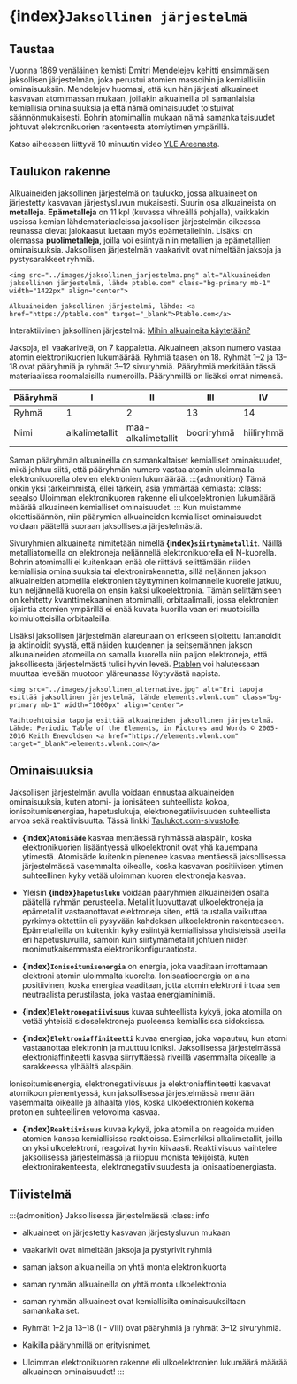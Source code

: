 # {index}`Jaksollinen järjestelmä`

## Taustaa
Vuonna 1869 venäläinen kemisti Dmitri Mendelejev kehitti ensimmäisen jaksollisen järjestelmän, joka perustui atomien massoihin ja kemiallisiin ominaisuuksiin. Mendelejev huomasi, että kun hän järjesti alkuaineet kasvavan atomimassan mukaan, joillakin alkuaineilla oli samanlaisia kemiallisia ominaisuuksia ja että nämä ominaisuudet toistuivat säännönmukaisesti. Bohrin atomimallin mukaan nämä samankaltaisuudet johtuvat elektronikuorien rakenteesta atomiytimen ympärillä.

Katso aiheeseen liittyvä 10 minuutin video <a href="https://areena.yle.fi/1-50065555" target="_blank">YLE Areenasta</a>.

## Taulukon rakenne
Alkuaineiden jaksollinen järjestelmä on taulukko, jossa alkuaineet on järjestetty kasvavan järjestysluvun mukaisesti. Suurin osa alkuaineista on **metalleja**. **Epämetalleja** on 11 kpl (kuvassa vihreällä pohjalla), vaikkakin useissa kemian lähdemateriaaleissa jaksollisen järjestelmän oikeassa reunassa olevat jalokaasut luetaan myös epämetalleihin. Lisäksi on olemassa **puolimetalleja**, joilla voi esiintyä niin metallien ja epämetallien ominaisuuksia. Jaksollisen järjestelmän vaakarivit ovat nimeltään jaksoja ja pystysarakkeet ryhmiä.

```{figure-md} Alkuaineiden jaksollinen järjestelmä, lähde: ptable.com
<img src="../images/jaksollinen_jarjestelma.png" alt="Alkuaineiden jaksollinen järjestelmä, lähde ptable.com" class="bg-primary mb-1" width="1422px" align="center">

Alkuaineiden jaksollinen järjestelmä, lähde: <a href="https://ptable.com" target="_blank">Ptable.com</a>
```
Interaktiivinen jaksollinen järjestelmä: <a href="https://elements.wlonk.com/ElementsTable.htm" target="_blank">Mihin alkuaineita käytetään?</a>

Jaksoja, eli vaakarivejä, on 7 kappaletta. Alkuaineen jakson numero vastaa atomin elektronikuorien lukumäärää. Ryhmiä taasen on 18. Ryhmät 1–2 ja 13–18 ovat pääryhmiä ja ryhmät 3–12 sivuryhmiä. Pääryhmiä merkitään tässä materiaalissa roomalaisilla numeroilla. Pääryhmillä on lisäksi omat nimensä.

| Pääryhmä | I              | II                 | III        | IV         | V          | VI         | VII        | VIII       |
| -------- | -------------- | ------------------ | ---------- | ---------- | ---------- | ---------- | ---------- | ---------- |
| Ryhmä    | 1              | 2                  | 13         | 14         | 15         | 16         | 17         | 18         |
| Nimi     | alkalimetallit | maa-alkalimetallit | booriryhmä | hiiliryhmä | typpiryhmä | happiryhmä | halogeenit | jalokaasut |


Saman pääryhmän alkuaineilla on samankaltaiset kemialliset ominaisuudet, mikä johtuu siitä, että pääryhmän numero vastaa atomin uloimmalla elektronikuorella olevien elektronien lukumäärää.
:::{admonition} Tämä onkin yksi tärkeimmistä, ellei tärkein, asia ymmärtää kemiasta:
:class: seealso
 Uloimman elektronikuoren rakenne eli ulkoelektronien lukumäärä määrää alkuaineen kemialliset ominaisuudet.
:::
Kun muistamme oktettisäännön, niin päärymien alkuaineiden kemialliset ominaisuudet voidaan päätellä suoraan jaksollisesta järjestelmästä.

Sivuryhmien alkuaineita nimitetään nimellä **{index}`siirtymämetallit`**. Näillä metalliatomeilla on elektroneja neljännellä elektronikuorella eli N-kuorella. Bohrin atomimalli ei kuitenkaan enää ole riittävä selittämään niiden kemiallisia ominaisuuksia tai elektronirakennetta, sillä neljännen jakson alkuaineiden atomeilla elektronien täyttyminen kolmannelle kuorelle jatkuu, kun neljännellä kuorella on ensin kaksi ulkoelektronia. Tämän selittämiseen on kehitetty kvanttimekaaninen atomimalli, orbitaalimalli, jossa elektronien sijaintia atomien ympärillä ei enää kuvata kuorilla vaan eri muotoisilla kolmiulotteisilla orbitaaleilla.

Lisäksi jaksollisen järjestelmän alareunaan on erikseen sijoitettu lantanoidit ja aktinoidit syystä, että näiden kuudennen ja seitsemännen jakson alkunaineiden atomeilla on samalla kuorella niin paljon elektroneja, että jaksollisesta järjestelmästä tulisi hyvin leveä. <a href="https://ptable.com/" target="_blank">Ptablen</a> voi halutessaan muuttaa leveään muotoon yläreunassa löytyvästä napista.

```{figure-md} Eri tapoja esittää jaksollinen järjestelmä, lähde: elements.wlonk.com
<img src="../images/jaksollinen_alternative.jpg" alt="Eri tapoja esittää jaksollinen järjestelmä, lähde elements.wlonk.com" class="bg-primary mb-1" width="1000px" align="center">

Vaihtoehtoisia tapoja esittää alkuaineiden jaksollinen järjestelmä. Lähde: Periodic Table of the Elements, in Pictures and Words © 2005-2016 Keith Enevoldsen <a href="https://elements.wlonk.com" target="_blank">elements.wlonk.com</a>
```

## Ominaisuuksia

Jaksollisen järjestelmän avulla voidaan ennustaa alkuaineiden ominaisuuksia, kuten atomi- ja ionisäteen suhteellista kokoa, ionisoitumisenergiaa, hapetuslukuja, elektronegatiivisuuden suhteellista arvoa sekä reaktiivisuutta. Tässä linkki <a href="https://www.taulukot.com/kemia/alkuaineet/" target="_blank">Taulukot.com-sivustolle</a>.

- **{index}`Atomisäde`** kasvaa mentäessä ryhmässä alaspäin, koska elektronikuorien lisääntyessä ulkoelektronit ovat yhä kauempana ytimestä. Atomisäde kuitenkin pienenee kasvaa mentäessä jaksollisessa järjestelmässä vasemmalta oikealle, koska kasvavan positiivisen ytimen suhteellinen kyky vetää uloimman kuoren elektroneja kasvaa.

- Yleisin **{index}`hapetusluku`** voidaan pääryhmien alkuaineiden osalta päätellä ryhmän perusteella. Metallit luovuttavat ulkoelektroneja ja epämetallit vastaanottavat elektroneja siten, että taustalla vaikuttaa pyrkimys oktettiin eli pysyvään kahdeksan ulkoelektronin rakenteeseen. Epämetalleilla on kuitenkin kyky esiintyä kemiallisissa yhdisteissä useilla eri hapetusluvuilla, samoin kuin siirtymämetallit johtuen niiden monimutkaisemmasta elektronikonfiguraatiosta.

- **{index}`Ionisoitumisenergia`** on energia, joka vaaditaan irrottamaan elektroni atomin uloimmalta kuorelta. Ionisaatioenergia on aina positiivinen, koska energiaa vaaditaan, jotta atomin elektroni irtoaa sen neutraalista perustilasta, joka vastaa energiaminimiä. 

- **{index}`Elektronegatiivisuus`** kuvaa suhteellista kykyä, joka atomilla on vetää yhteisiä sidoselektroneja puoleensa kemiallisissa sidoksissa.

- **{index}`Elektroniaffiniteetti`** kuvaa energiaa, joka vapautuu, kun atomi vastaanottaa elektronin ja muuttuu ioniksi. Jaksollisessa järjestelmässä elektroniaffiniteetti kasvaa siirryttäessä riveillä vasemmalta oikealle ja sarakkeessa ylhäältä alaspäin.

Ionisoitumisenergia, elektronegatiivisuus ja elektroniaffiniteetti kasvavat atomikoon pienentyessä, kun jaksollisessa järjestelmässä mennään vasemmalta oikealle ja alhaalta ylös, koska ulkoelektronien kokema protonien suhteellinen vetovoima kasvaa.

- **{index}`Reaktiivisuus`** kuvaa kykyä, joka atomilla on reagoida muiden atomien kanssa kemiallisissa reaktioissa. Esimerkiksi alkalimetallit, joilla on yksi ulkoelektroni, reagoivat hyvin kiivaasti. Reaktiivisuus vaihtelee jaksollisessa järjestelmässä ja riippuu monista tekijöistä, kuten elektronirakenteesta, elektronegatiivisuudesta ja ionisaatioenergiasta.

## Tiivistelmä
:::{admonition} Jaksollisessa järjestelmässä
:class: info
- alkuaineet on järjestetty kasvavan järjestysluvun mukaan
- vaakarivit ovat nimeltään jaksoja ja pystyrivit ryhmiä
- saman jakson alkuaineilla on yhtä monta elektronikuorta
- saman ryhmän alkuaineilla on yhtä monta ulkoelektronia
- saman ryhmän alkuaineet ovat kemiallisilta ominaisuuksiltaan samankaltaiset.

- Ryhmät 1–2 ja 13–18 (I - VIII) ovat pääryhmiä ja ryhmät 3–12 sivuryhmiä.
- Kaikilla pääryhmillä on erityisnimet.

- Uloimman elektronikuoren rakenne eli ulkoelektronien lukumäärä määrää alkuaineen ominaisuudet!
:::